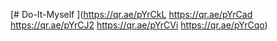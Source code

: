 [# Do-It-Myself ](https://qr.ae/pYrCkL
https://qr.ae/pYrCad
https://qr.ae/pYrCJ2
https://qr.ae/pYrCVi
https://qr.ae/pYrCqo)
